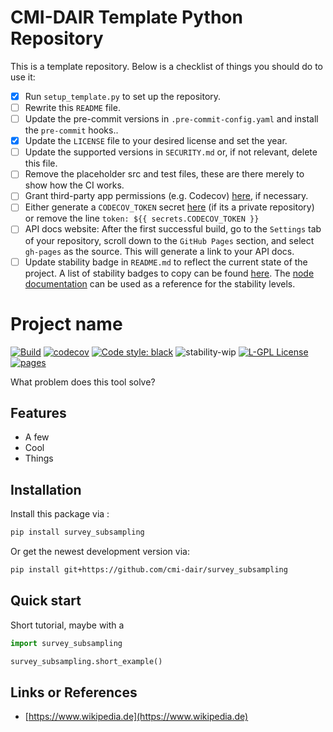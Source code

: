 # CMI-DAIR Template Python Repository

This is a template repository. Below is a checklist of things you should do to use it:

- [x] Run `setup_template.py` to set up the repository.
- [ ] Rewrite this `README` file.
- [ ] Update the pre-commit versions in `.pre-commit-config.yaml` and install the `pre-commit` hooks..
- [x] Update the `LICENSE` file to your desired license and set the year.
- [ ] Update the supported versions in `SECURITY.md` or, if not relevant, delete this file.
- [ ] Remove the placeholder src and test files, these are there merely to show how the CI works.
- [ ] Grant third-party app permissions (e.g. Codecov) [here](https://github.com/organizations/cmi-dair/settings/installations), if necessary.
- [ ] Either generate a `CODECOV_TOKEN` secret [here](https://github.com/cmi-dair/flowdump/blob/main/.github/workflows/python_tests.yaml) (if its a private repository) or remove the line `token: ${{ secrets.CODECOV_TOKEN }}`
- [ ] API docs website: After the first successful build, go to the `Settings` tab of your repository, scroll down to the `GitHub Pages` section, and select `gh-pages` as the source. This will generate a link to your API docs.
- [ ] Update stability badge in `README.md` to reflect the current state of the project. A list of stability badges to copy can be found [here](https://github.com/orangemug/stability-badges). The [node documentation](https://nodejs.org/docs/latest-v20.x/api/documentation.html#documentation_stability_index) can be used as a reference for the stability levels.

# Project name

[![Build](https://github.com/cmi-dair/survey_subsampling/actions/workflows/test.yaml/badge.svg?branch=main)](https://github.com/cmi-dair/survey_subsampling/actions/workflows/test.yaml?query=branch%3Amain)
[![codecov](https://codecov.io/gh/cmi-dair/survey_subsampling/branch/main/graph/badge.svg?token=22HWWFWPW5)](https://codecov.io/gh/cmi-dair/survey_subsampling)
[![Code style: black](https://img.shields.io/badge/code%20style-black-000000.svg)](https://github.com/psf/black)
![stability-wip](https://img.shields.io/badge/stability-work_in_progress-lightgrey.svg)
[![L-GPL License](https://img.shields.io/badge/license-L--GPL-blue.svg)](https://github.com/cmi-dair/survey_subsampling/blob/main/LICENSE)
[![pages](https://img.shields.io/badge/api-docs-blue)](https://cmi-dair.github.io/survey_subsampling)

What problem does this tool solve?

## Features

- A few
- Cool
- Things

## Installation

Install this package via :

```sh
pip install survey_subsampling
```

Or get the newest development version via:

```sh
pip install git+https://github.com/cmi-dair/survey_subsampling
```

## Quick start

Short tutorial, maybe with a

```Python
import survey_subsampling

survey_subsampling.short_example()
```

## Links or References

- [https://www.wikipedia.de](https://www.wikipedia.de)
